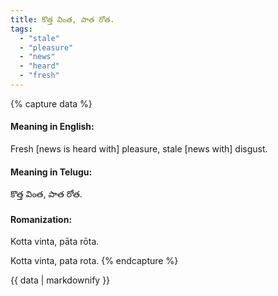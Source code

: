 ```yaml
---
title: కొత్త వింత, పాత రోత.
tags:
  - "stale"
  - "pleasure"
  - "news"
  - "heard"
  - "fresh"
---
```


{% capture data %}
#### Meaning in English:
Fresh [news is heard with] pleasure, stale [news with] disgust.

#### Meaning in Telugu:
కొత్త వింత, పాత రోత.

#### Romanization:
Kotta vinta, pāta rōta.

Kotta vinta, pata rota.
{% endcapture %}

{{ data | markdownify }}


